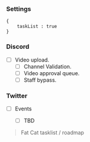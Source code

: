 ### Settings

    {
        taskList : true
    }

### Discord

- [ ] Video upload.
    - [ ] Channel Validation.
    - [ ] Video approval queue.
    - [ ] Staff bypass.

### Twitter
- [ ] Events
    - [ ] TBD


> Fat Cat tasklist / roadmap